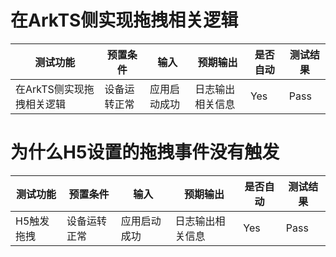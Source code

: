 # 在ArkTS侧实现拖拽相关逻辑
| 测试功能                  | 预置条件     | 输入         | 预期输出         | 是否自动 | 测试结果 |
|-----------------------| ------------ | ------------ | ---------------- | -------- | -------- |
| 在ArkTS侧实现拖拽相关逻辑 | 设备运转正常 | 应用启动成功 | 日志输出相关信息 | Yes      | Pass     |

# 为什么H5设置的拖拽事件没有触发
| 测试功能   | 预置条件     | 输入         | 预期输出         | 是否自动 | 测试结果 |
|--------| ------------ | ------------ | ---------------- | -------- | -------- |
| H5触发拖拽 | 设备运转正常 | 应用启动成功 | 日志输出相关信息 | Yes      | Pass     |

